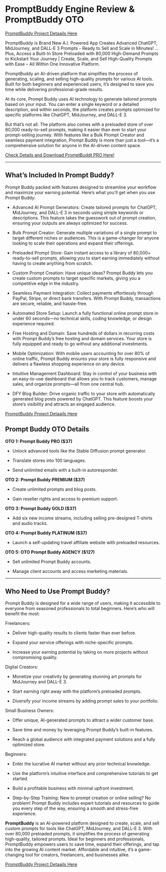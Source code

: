 # PromptBuddy Engine Review & PromptBuddy OTO
[PromptBuddy Project Detaails Here](https://warriorplus.com/o2/a/dlg8z46/0)

PromptBuddy is Brand New A.I. Powered App Creates Advanced ChatGPT, MidJourney, and DALL-E 3 Prompts - Ready to Sell and Scale in Minutes! …Plus, Access a Built-In Store Preloaded with 80,000 High-Demand Prompts to Kickstart Your Journey | Create, Scale, and Sell High-Quality Prompts with Ease – All Within One Innovative Platform.

PromptBuddy an AI-driven platform that simplifies the process of generating, scaling, and selling high-quality prompts for various AI tools. Built for both beginners and experienced users, it’s designed to save you time while delivering professional-grade results.

At its core, Prompt Buddy uses AI technology to generate tailored prompts based on your input. You can enter a single keyword or a detailed description, and within seconds, the platform creates prompts optimized for specific platforms like ChatGPT, MidJourney, and DALL-E 3.

But that’s not all. The platform also comes with a preloaded store of over 80,000 ready-to-sell prompts, making it easier than ever to start your prompt-selling journey. With features like a Bulk Prompt Creator and seamless payment integration, Prompt Buddy is more than just a tool—it’s a comprehensive solution for anyone in the AI-driven content space.

[Check Details and Download PromptBuddt PRO Here!](https://warriorplus.com/o2/a/dlg8z46/0)

---

## **What’s Included In Prompt Buddy?**
Prompt Buddy packed with features designed to streamline your workflow and maximize your earning potential. Here’s what you’ll get when you use Prompt Buddy:

+ Advanced AI Prompt Generators: Create tailored prompts for ChatGPT, MidJourney, and DALL-E 3 in seconds using simple keywords or descriptions. This feature takes the guesswork out of prompt creation, ensuring your outputs are always optimized for success.

+ Bulk Prompt Creator: Generate multiple variations of a single prompt to target different niches or audiences. This is a game-changer for anyone looking to scale their operations and expand their offerings.

+ Preloaded Prompt Store: Gain instant access to a library of 80,000+ ready-to-sell prompts, allowing you to start earning immediately without having to create anything from scratch.

+ Custom Prompt Creation: Have unique ideas? Prompt Buddy lets you create custom prompts to target specific markets, giving you a competitive edge in the industry.

+ Seamless Payment Integration: Collect payments effortlessly through PayPal, Stripe, or direct bank transfers. With Prompt Buddy, transactions are secure, reliable, and hassle-free.

+ Automated Store Setup: Launch a fully functional online prompt store in under 60 seconds—no technical skills, coding knowledge, or design experience required.

+ Free Hosting and Domain: Save hundreds of dollars in recurring costs with Prompt Buddy’s free hosting and domain services. Your store is fully equipped and ready to go without any additional investments.

+ Mobile Optimization: With mobile users accounting for over 80% of online traffic, Prompt Buddy ensures your store is fully responsive and delivers a flawless shopping experience on any device.

+ Intuitive Management Dashboard: Stay in control of your business with an easy-to-use dashboard that allows you to track customers, manage sales, and organize prompts—all from one central hub.

+ DFY Blog Builder: Drive organic traffic to your store with automatically generated blog posts powered by ChatGPT. This feature boosts your store’s visibility and attracts an engaged audience.

[PromptBuddy Project Detaails Here](https://warriorplus.com/o2/a/dlg8z46/0)

## **Prompt Buddy OTO Details**
**OTO 1: Prompt Buddy PRO ($37)**

+ Unlock advanced tools like the Stable Diffusion prompt generator.

+ Translate stores into 100 languages.

+ Send unlimited emails with a built-in autoresponder.

**OTO 2: Prompt Buddy PREMIUM ($37)**

+ Create unlimited prompts and blog posts.

+ Gain reseller rights and access to premium support.

**OTO 3: Prompt Buddy GOLD ($37)**

+ Add six new income streams, including selling pre-designed T-shirts and audio tracks.

**OTO 4: Prompt Buddy PLATINUM ($37)**

+ Launch a self-updating travel affiliate website with preloaded resources.

**OTO 5: OTO Prompt Buddy AGENCY ($127)**

+ Sell unlimited Prompt Buddy accounts.

+ Manage client accounts and access marketing materials.

----

## **Who Need to Use Prompt Buddy?**
Prompt Buddy is designed for a wide range of users, making it accessible to everyone from seasoned professionals to total beginners. Here’s who will benefit the most:

Freelancers:

+ Deliver high-quality results to clients faster than ever before.

+ Expand your service offerings with niche-specific prompts.

+ Increase your earning potential by taking on more projects without compromising quality.

Digital Creators:

+ Monetize your creativity by generating stunning art prompts for MidJourney and DALL-E 3.

+ Start earning right away with the platform’s preloaded prompts.

+ Diversify your income streams by adding prompt sales to your portfolio.

Small Business Owners:

+ Offer unique, AI-generated prompts to attract a wider customer base.

+ Save time and money by leveraging Prompt Buddy’s built-in features.

+ Reach a global audience with integrated payment solutions and a fully optimized store.

Beginners:

+ Enter the lucrative AI market without any prior technical knowledge.

+ Use the platform’s intuitive interface and comprehensive tutorials to get started.

+ Build a profitable business with minimal upfront investment.

+ Step-by-Step Training: New to prompt creation or online selling? No problem! Prompt Buddy includes expert tutorials and resources to guide you every step of the way, ensuring a smooth and stress-free experience.

**PromptBuddy** is an AI-powered platform designed to create, scale, and sell custom prompts for tools like ChatGPT, MidJourney, and DALL-E 3. With over 80,000 preloaded prompts, it simplifies the process of generating high-quality, tailored prompts. Ideal for beginners and professionals, PromptBuddy empowers users to save time, expand their offerings, and tap into the growing AI content market. Affordable and intuitive, it’s a game-changing tool for creators, freelancers, and businesses alike.

[PromptBuddy Project Detaails Here](https://warriorplus.com/o2/a/dlg8z46/0)


